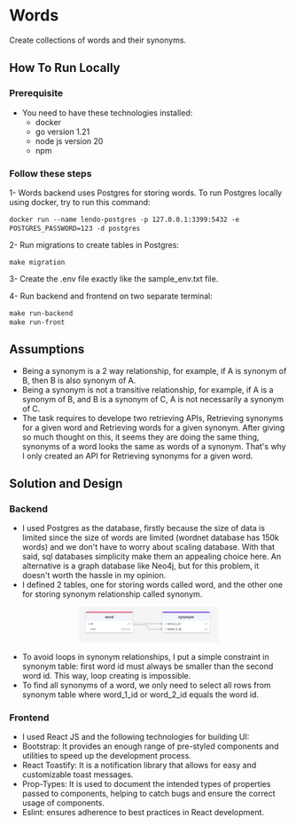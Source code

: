# Words
Create collections of words and their synonyms.

## How To Run Locally
### Prerequisite
* You need to have these technologies installed:
    - docker
    - go version 1.21
    - node js version 20
    - npm

### Follow these steps
1- Words backend uses Postgres for storing words. To run Postgres locally using docker, try to run this command:
```
docker run --name lendo-postgres -p 127.0.0.1:3399:5432 -e POSTGRES_PASSWORD=123 -d postgres
```
2- Run migrations to create tables in Postgres:
```
make migration
```
3- Create the .env file exactly like the sample_env.txt file.

4- Run backend and frontend on two separate terminal:
```
make run-backend
make run-front
```

## Assumptions
* Being a synonym is a 2 way relationship, for example, if A is synonym of B, then B is also synonym of A.
* Being a synonym is not a transitive relationship, for example, if A is a synonym of B, and B is a synonym of C, A is not necessarily a synonym of C.
* The task requires to develope two retrieving APIs, Retrieving synonyms for a given word and Retrieving words for a given synonym. After giving so much thought on this, it seems they are doing the same thing, synonyms of a word looks the same as words of a synonym. That's why I only created an API for Retrieving synonyms for a given word.

## Solution and Design
### Backend
* I used Postgres as the database, firstly because the size of data is limited since the size of words are limited (wordnet database has 150k words) and we don't have to worry about scaling database. With that said, sql databases simplicity make them an appealing choice here. An alternative is a graph database like Neo4j, but for this problem, it doesn't worth the hassle in my opinion.
* I defined 2 tables, one for storing words called word, and the other one for storing synonym relationship called synonym.

<div align="center"><img src="image-1.png" width=50% height=30% ></div>

* To avoid loops in synonym relationships, I put a simple constraint in synonym table: first word id must always be smaller than the second word id. This way, loop creating is impossible.
* To find all synonyms of a word, we only need to select all rows from synonym table where word_1_id or word_2_id equals the word id.
### Frontend
* I used React JS and the following technologies for building UI:
* Bootstrap: It provides an enough range of pre-styled components and utilities to speed up the development process.
* React Toastify: It is a notification library that allows for easy and customizable toast messages.
* Prop-Types: It is used to document the intended types of properties passed to components, helping to catch bugs and ensure the correct usage of components.
* Eslint: ensures adherence to best practices in React development.